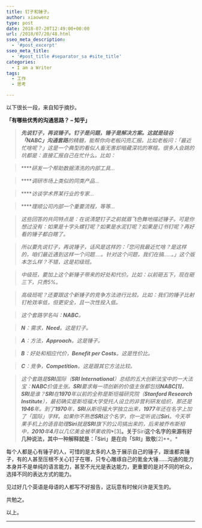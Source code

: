 ```yaml
---
title: 钉子和锤子。
author: xiaowenz
type: post
date: 2018-07-20T12:49:00+00:00
url: /2018/07/20/48.html
sseo_meta_description:
  - '#post_excerpt'
sseo_meta_title:
  - '#post_title #separator_sa #site_title'
categories:
  - I am a Writer
tags:
  - 工作
  - 思考

---
```

以下很长一段，来自知乎摘抄。

**「有哪些优秀的沟通思路？ – 知乎」**

<blockquote class="wp-block-quote">
  <p>
    <em><strong>先说钉子，再说锤子。钉子是问题，锤子是解决方案。这就是硅谷「NABC」沟通套路</strong>的精髓，能帮你向老板闪亮汇报。比如老板问：「最近忙啥呢？」这是一个典型的看似人畜无害却暗藏深坑的寒暄。很多人会跳的坑都是：直接汇报自己在忙什么。比如：</em>
  </p>
</blockquote>

<blockquote class="wp-block-quote">
  <p>
    ****<em>研发一个帮助数据清洗的内部工具…</em>
  </p>
</blockquote>

<blockquote class="wp-block-quote">
  <p>
    ****<em>调研市场上类似的同类产品…</em>
  </p>
</blockquote>

<blockquote class="wp-block-quote">
  <p>
    ****<em>访谈学术界某行业的专家…</em>
  </p>
</blockquote>

<blockquote class="wp-block-quote">
  <p>
    ****<em>理顺公司内部一个重要流程，等等…</em>
  </p>
</blockquote>

<blockquote class="wp-block-quote">
  <p>
    <em>这些回答的共同特点是：在说清楚钉子之前就眉飞色舞地描述锤子。可是你想过没有：如果是十字头螺钉呢？如果是水泥钉呢？如果是订书钉呢？再好看的锤子都白瞎了。</em>
  </p>
</blockquote>

<blockquote class="wp-block-quote">
  <p>
    <em>所以要先说钉子，再说锤子，话风是这样的：「您问我最近忙啥？是这样的，咱们最近遇到这样一个问题….。针对这个问题，我们在搞…..。」这个版本怎么样？不错，这是初级班。</em>
  </p>
</blockquote>

<blockquote class="wp-block-quote">
  <p>
    <em>中级班，要加上这个新锤子带来的好处和代价。比如：以前砸五下，现在砸三下，只贵5%。</em>
  </p>
</blockquote>

<blockquote class="wp-block-quote">
  <p>
    <em>高级班呢？还要跟这个新锤子的竞争方法进行比较。比如：我们的锤子比射钉枪效率低，但更安全，且一次性投入低。</em>
  </p>
</blockquote>

<blockquote class="wp-block-quote">
  <p>
    <em>这个套路学名叫：<strong>NABC</strong>。</em>
  </p>
</blockquote>

<blockquote class="wp-block-quote">
  <p>
    <em><strong>N</strong>：需求，<strong>Need</strong>。这是钉子。</em>
  </p>
</blockquote>

<blockquote class="wp-block-quote">
  <p>
    <em><strong>A</strong>：方法，<strong>Approach</strong>。这是锤子。</em>
  </p>
</blockquote>

<blockquote class="wp-block-quote">
  <p>
    <em><strong>B</strong>：好处和相应代价，<strong>Benefit per Costs</strong>。这是性价比。</em>
  </p>
</blockquote>

<blockquote class="wp-block-quote">
  <p>
    <em><strong>C</strong>：竞争，<strong>Competition</strong>。这是跟其它方法比较。</em>
  </p>
</blockquote>

<blockquote class="wp-block-quote">
  <p>
    <em>这个套路是<strong>SRI</strong>国际（<strong>SRI International</strong>）总结的五大创新法宝中的一大法宝：<strong>NABC</strong>价值主张。<strong>SRI</strong>要求每一项创新的价值主张都包括<strong>NABC[1]</strong>。<strong>SRI</strong>是谁？<strong>SRI</strong>在<strong>1970</strong>年以前的全称是斯坦福研究院（<strong>Stanford Research Institute</strong>），最初确实是斯坦福大学受托人设立的非营利研发组织，那还是<strong>1946</strong>年。到了<strong>1970</strong>年，<strong>SRI</strong>从斯坦福大学独立出来，<strong>1977</strong>年还在名字上加了「国际」字样。如果你不熟悉<strong>SRI</strong>这个名字，你一定听说过<strong>Siri</strong>。今天苹果手机上的语音助理<strong>Siri</strong>就是<strong>SRI</strong>旗下的公司搞出来的，后来被乔布斯相中，<strong>2010</strong>年<strong>4</strong>月以几亿美金被苹果收购</em>*[3]<strong>。关于</strong>Siri<strong>这个名字的来源有好几种说法，其中一种解释就是：「Siri」是在向「SRI」致敬</strong>[2]**。*
  </p>
</blockquote>

每个人都是心有锤子的人，可惜的是太多的人急于展示自己的锤子，跟谁都卖锤子，有的人甚至压根不关心钉子在哪，只专心雕琢自己的氪金大锤……沟通的能力本身并不是单纯的语言能力，甚至不光光是表达能力，更重要的是对不同的听众，选择不同的表达方式的能力。

见过好几个英语是母语的人都写不好报告，这玩意有时候兴许是天生的。

共勉之。

以上。

<hr class="wp-block-separator" />